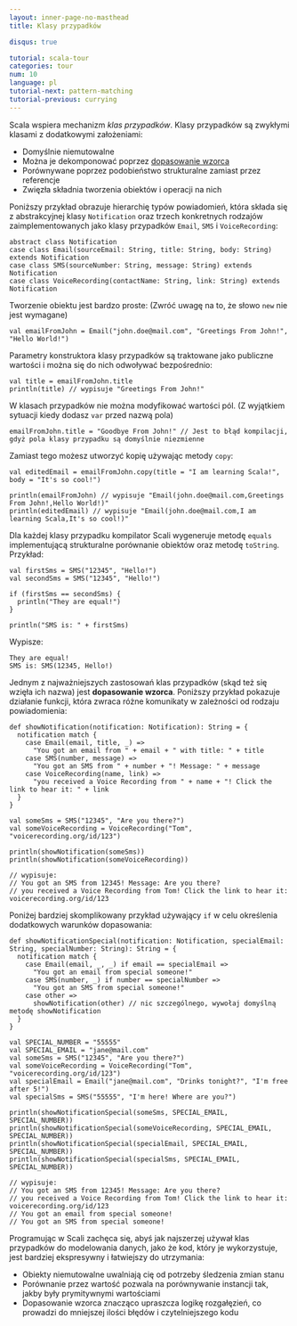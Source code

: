```yaml
---
layout: inner-page-no-masthead
title: Klasy przypadków

disqus: true

tutorial: scala-tour
categories: tour
num: 10
language: pl
tutorial-next: pattern-matching
tutorial-previous: currying
---
```


Scala wspiera mechanizm _klas przypadków_. Klasy przypadków są zwykłymi klasami z dodatkowymi założeniami:

* Domyślnie niemutowalne
* Można je dekomponować poprzez [dopasowanie wzorca](pattern-matching.html)
* Porównywane poprzez podobieństwo strukturalne zamiast przez referencje
* Zwięzła składnia tworzenia obiektów i operacji na nich

Poniższy przykład obrazuje hierarchię typów powiadomień, która składa się z abstrakcyjnej klasy `Notification` oraz trzech konkretnych rodzajów zaimplementowanych jako klasy przypadków `Email`, `SMS` i `VoiceRecording`:

```tut
abstract class Notification
case class Email(sourceEmail: String, title: String, body: String) extends Notification
case class SMS(sourceNumber: String, message: String) extends Notification
case class VoiceRecording(contactName: String, link: String) extends Notification
```

Tworzenie obiektu jest bardzo proste: (Zwróć uwagę na to, że słowo `new` nie jest wymagane)

```tut
val emailFromJohn = Email("john.doe@mail.com", "Greetings From John!", "Hello World!")
```

Parametry konstruktora klasy przypadków są traktowane jako publiczne wartości i można się do nich odwoływać bezpośrednio:

```tut
val title = emailFromJohn.title
println(title) // wypisuje "Greetings From John!"
```

W klasach przypadków nie można modyfikować wartości pól. (Z wyjątkiem sytuacji kiedy dodasz `var` przed nazwą pola)

```tut:fail
emailFromJohn.title = "Goodbye From John!" // Jest to błąd kompilacji, gdyż pola klasy przypadku są domyślnie niezmienne
```

Zamiast tego możesz utworzyć kopię używając metody `copy`:

```tut
val editedEmail = emailFromJohn.copy(title = "I am learning Scala!", body = "It's so cool!")

println(emailFromJohn) // wypisuje "Email(john.doe@mail.com,Greetings From John!,Hello World!)"
println(editedEmail) // wypisuje "Email(john.doe@mail.com,I am learning Scala,It's so cool!)"
```

Dla każdej klasy przypadku kompilator Scali wygeneruje metodę `equals` implementującą strukturalne porównanie obiektów oraz metodę `toString`. Przykład:

```tut
val firstSms = SMS("12345", "Hello!")
val secondSms = SMS("12345", "Hello!")

if (firstSms == secondSms) {
  println("They are equal!")
}

println("SMS is: " + firstSms)
```

Wypisze:

```
They are equal!
SMS is: SMS(12345, Hello!)
```

Jednym z najważniejszych zastosowań klas przypadków (skąd też się wzięła ich nazwa) jest **dopasowanie wzorca**. Poniższy przykład pokazuje działanie funkcji, która zwraca różne komunikaty w zależności od rodzaju powiadomienia:

```tut
def showNotification(notification: Notification): String = {
  notification match {
    case Email(email, title, _) =>
      "You got an email from " + email + " with title: " + title
    case SMS(number, message) =>
      "You got an SMS from " + number + "! Message: " + message
    case VoiceRecording(name, link) =>
      "you received a Voice Recording from " + name + "! Click the link to hear it: " + link
  }
}

val someSms = SMS("12345", "Are you there?")
val someVoiceRecording = VoiceRecording("Tom", "voicerecording.org/id/123")

println(showNotification(someSms))
println(showNotification(someVoiceRecording))

// wypisuje:
// You got an SMS from 12345! Message: Are you there?
// you received a Voice Recording from Tom! Click the link to hear it: voicerecording.org/id/123
```

Poniżej bardziej skomplikowany przykład używający `if` w celu określenia dodatkowych warunków dopasowania:

```tut
def showNotificationSpecial(notification: Notification, specialEmail: String, specialNumber: String): String = {
  notification match {
    case Email(email, _, _) if email == specialEmail =>
      "You got an email from special someone!"
    case SMS(number, _) if number == specialNumber =>
      "You got an SMS from special someone!"
    case other =>
      showNotification(other) // nic szczególnego, wywołaj domyślną metodę showNotification
  }
}

val SPECIAL_NUMBER = "55555"
val SPECIAL_EMAIL = "jane@mail.com"
val someSms = SMS("12345", "Are you there?")
val someVoiceRecording = VoiceRecording("Tom", "voicerecording.org/id/123")
val specialEmail = Email("jane@mail.com", "Drinks tonight?", "I'm free after 5!")
val specialSms = SMS("55555", "I'm here! Where are you?")

println(showNotificationSpecial(someSms, SPECIAL_EMAIL, SPECIAL_NUMBER))
println(showNotificationSpecial(someVoiceRecording, SPECIAL_EMAIL, SPECIAL_NUMBER))
println(showNotificationSpecial(specialEmail, SPECIAL_EMAIL, SPECIAL_NUMBER))
println(showNotificationSpecial(specialSms, SPECIAL_EMAIL, SPECIAL_NUMBER))

// wypisuje: 
// You got an SMS from 12345! Message: Are you there?
// you received a Voice Recording from Tom! Click the link to hear it: voicerecording.org/id/123
// You got an email from special someone!
// You got an SMS from special someone!

```

Programując w Scali zachęca się, abyś jak najszerzej używał klas przypadków do modelowania danych, jako że kod, który je wykorzystuje, jest bardziej ekspresywny i łatwiejszy do utrzymania:

* Obiekty niemutowalne uwalniają cię od potrzeby śledzenia zmian stanu
* Porównanie przez wartość pozwala na porównywanie instancji tak, jakby były prymitywnymi wartościami
* Dopasowanie wzorca znacząco upraszcza logikę rozgałęzień, co prowadzi do mniejszej ilości błędów i czytelniejszego kodu


